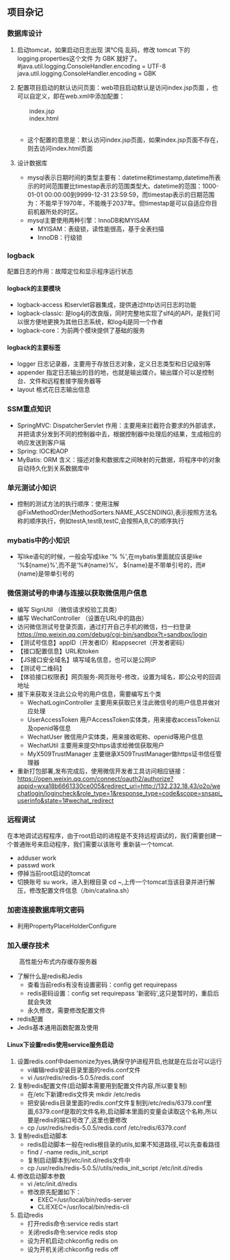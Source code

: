 ## 项目杂记
### 数据库设计
1. 启动tomcat，如果启动日志出现 淇℃伅 乱码，修改 tomcat 下的 logging.properties这个文件 为 GBK 就好了。<br>
\#java.util.logging.ConsoleHandler.encoding = UTF-8<br>
java.util.logging.ConsoleHandler.encoding = GBK

2. 配置项目启动的默认访问页面：web项目启动默认是访问index.jsp页面 ，也可以自定义，即在web.xml中添加配置：<br>
  <welcome-file-list><br>
&emsp;&emsp;<welcome-file>index.jsp</welcome-file><br>
&emsp;&emsp;<welcome-file>index.html</welcome-file><br>
  </welcome-file-list><br>
   * 这个配置的意思是：默认访问index.jsp页面，如果index.jsp页面不存在，则去访问index.html页面
  
3. 设计数据库
   * mysql表示日期时间的类型主要有：datetime和timestamp,datetime所表示的时间范围要比timestap表示的范围类型大。datetime的范围：1000-01-01 00:00:00到9999-12-31 23:59:59，而timestap表示的日期范围为：不能早于1970年，不能晚于2037年。但timestap是可以自适应你目前机器所处的时区。
   * mysql主要使用两种引擎：InnoDB和MYISAM
      + MYISAM：表级锁，读性能很高，基于全表扫描
      + InnoDB：行级锁

### logback
配置日志的作用：故障定位和显示程序运行状态
#### logback的主要模块 
* logback-access 和servlet容器集成，提供通过http访问日志的功能
* logback-classic: 是log4j的改良版，同时完整地实现了slf4j的API，是我们可以很方便地更换为其他日志系统，和log4j是同一个作者
* logback-core：为前两个模块提供了基础的服务
#### logback的主要标签
* logger 日志记录器，主要用于存放日志对象，定义日志类型和日记级别等
* appender 指定日志输出的目的地，也就是输出媒介。输出媒介可以是控制台、文件和远程套接字服务器等
* layout 格式花日志输出信息
      
### SSM重点知识
* SpringMVC: DispatcherServlet
作用：主要用来拦截符合要求的外部请求，并把请求分发到不同的控制器中去，根据控制器中处理后的结果，生成相应的响应发送到客户端
* Spring: IOC和AOP
* MyBatis: ORM 
含义：描述对象和数据库之间映射的元数据，将程序中的对象自动持久化到关系数据库中

### 单元测试小知识
* 控制的测试方法的执行顺序：使用注解@FixMethodOrder(MethodSorters.NAME_ASCENDING),表示按照方法名称的顺序执行，例如testA,testB,testC,会按照A,B,C的顺序执行

### mybatis中的小知识
* 写like语句的时候，一般会写成like '% %',在mybatis里面就应该是like '%${name}%',而不是‘%#{name}%’， ${name}是不带单引号的，而#{name}是带单引号的

### 微信测试号的申请与连接以获取微信用户信息
* 编写 SignUtil （微信请求校验工具类）
* 编写 WechatController （设置在URL中的路由）
* 访问微信测试号登录页面，通过打开自己手机的微信，扫一扫登录
  https://mp.weixin.qq.com/debug/cgi-bin/sandbox?t=sandbox/login
* 【测试号信息】appID（开发者ID）和appsecret（开发者密码）
* 【接口配置信息】URL和token
* 【JS接口安全域名】填写域名信息，也可以是公网IP
* 【测试号二维码】
* 【体验接口权限表】网页服务-网页账号-修改，设置为域名，即公众号的回调地址
* 接下来获取关注此公众号的用户信息，需要编写五个类
   + WechatLoginController 主要用来获取已关注此微信号的用户信息并做对应处理
   + UserAccessToken 用户AccessToken实体类，用来接收accessToken以及openid等信息
   + WechatUser 微信用户实体类，用来接收昵称、openid等用户信息
   + WechatUtil  主要用来提交https请求给微信获取用户
   + MyX509TrustManager 主要继承X509TrustManager做https证书信任管理器
* 重新打包部署,发布完成后，使用微信开发者工具访问相应链接：
https://open.weixin.qq.com/connect/oauth2/authorize?appid=wxa18b6661330ce005&redirect_uri=http://132.232.18.43/o2o/wechatlogin/logincheck&role_type=1&response_type=code&scope=snsapi_userinfo&state=1#wechat_redirect

### 远程调试
在本地调试远程程序，由于root启动的进程是不支持远程调试的，我们需要创建一个普通账号来启动程序，我们需要以该账号
重新装一个tomcat.
* adduser work
* passwd work
* 停掉当前root启动的tomcat
* 切换账号 su work，进入到根目录 cd ~,上传一个tomcat当该目录并进行解压，修改配置文件信息（/bin/catalina.sh）

### 加密连接数据库明文密码
* 利用PropertyPlaceHolderConfigure

### 加入缓存技术
&emsp;&emsp;高性能分布式内存缓存服务器
* 了解什么是redis和Jedis
   + 查看当前redis有没有设置密码：config get requirepass
   + redis密码设置：config set requirepass '新密码',这只是暂时的，重启后就会失效
   + 永久修改，需要修改配置文件
* redis配置
* Jedis基本通用函数配置及使用

#### Linux下设置redis使用service服务启动
1. 设置redis.conf中daemonize为yes,确保守护进程开启,也就是在后台可以运行
   + vi编辑redis安装目录里面的redis.conf文件
   + vi /usr/redis/redis-5.0.5/redis.conf 
2. 复制redis配置文件(启动脚本需要用到配置文件内容,所以要复制)
   + 在/etc下新建redis文件夹 mkdir /etc/redis
   + 把安装redis目录里面的redis.conf文件复制到/etc/redis/6379.conf里面,6379.conf是取的文件名称,启动脚本里面的变量会读取这个名称,所以要是redis的端口号改了,这里也要修改
   + cp /usr/redis/redis-5.0.5/redis.conf /etc/redis/6379.conf
3. 复制redis启动脚本
   + redis启动脚本一般在redis根目录的utils,如果不知道路径,可以先查看路径 
   + find / -name redis_init_script
   + 复制启动脚本到/etc/init.d/redis文件中
   + cp /usr/redis/redis-5.0.5//utils/redis_init_script /etc/init.d/redis
4. 修改启动脚本参数
   + vi /etc/init.d/redis
   + 修改原先配置如下：
      * EXEC=/usr/local/bin/redis-server
      * CLIEXEC=/usr/local/bin/redis-cli
5. 启动redis
   + 打开redis命令:service redis start
   + 关闭redis命令:service redis stop
   + 设为开机启动:chkconfig redis on
   + 设为开机关闭:chkconfig redis off